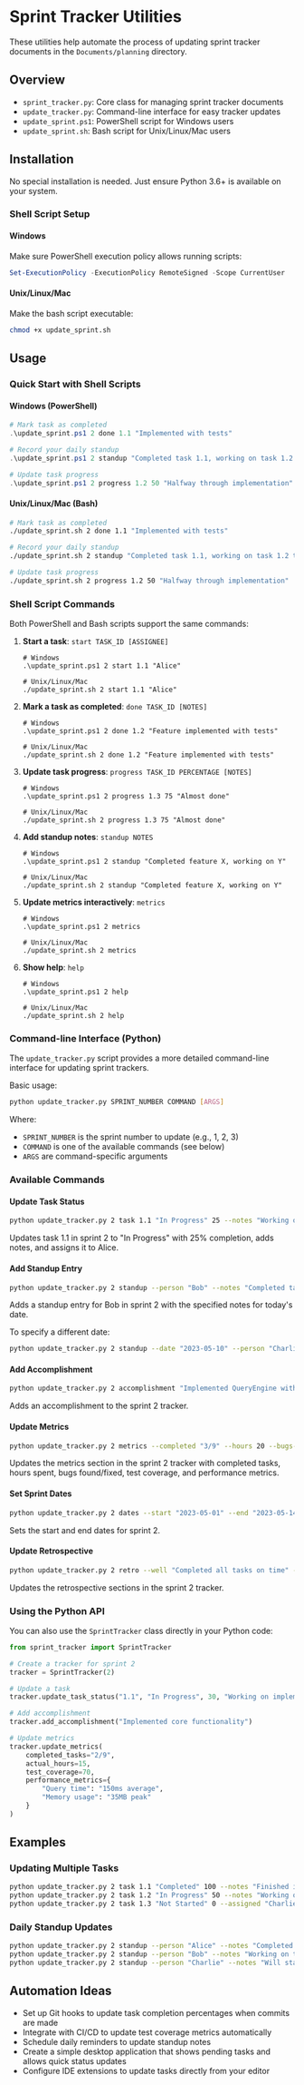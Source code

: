 # Sprint Tracker Utilities

These utilities help automate the process of updating sprint tracker documents in the `Documents/planning` directory.

## Overview

- `sprint_tracker.py`: Core class for managing sprint tracker documents
- `update_tracker.py`: Command-line interface for easy tracker updates
- `update_sprint.ps1`: PowerShell script for Windows users
- `update_sprint.sh`: Bash script for Unix/Linux/Mac users

## Installation

No special installation is needed. Just ensure Python 3.6+ is available on your system.

### Shell Script Setup

#### Windows
Make sure PowerShell execution policy allows running scripts:
```powershell
Set-ExecutionPolicy -ExecutionPolicy RemoteSigned -Scope CurrentUser
```

#### Unix/Linux/Mac
Make the bash script executable:
```bash
chmod +x update_sprint.sh
```

## Usage

### Quick Start with Shell Scripts

#### Windows (PowerShell)
```powershell
# Mark task as completed
.\update_sprint.ps1 2 done 1.1 "Implemented with tests"

# Record your daily standup
.\update_sprint.ps1 2 standup "Completed task 1.1, working on task 1.2 today. No blockers."

# Update task progress
.\update_sprint.ps1 2 progress 1.2 50 "Halfway through implementation"
```

#### Unix/Linux/Mac (Bash)
```bash
# Mark task as completed
./update_sprint.sh 2 done 1.1 "Implemented with tests"

# Record your daily standup
./update_sprint.sh 2 standup "Completed task 1.1, working on task 1.2 today. No blockers."

# Update task progress
./update_sprint.sh 2 progress 1.2 50 "Halfway through implementation"
```

### Shell Script Commands

Both PowerShell and Bash scripts support the same commands:

1. **Start a task**: `start TASK_ID [ASSIGNEE]`
   ```
   # Windows
   .\update_sprint.ps1 2 start 1.1 "Alice"
   
   # Unix/Linux/Mac
   ./update_sprint.sh 2 start 1.1 "Alice"
   ```

2. **Mark a task as completed**: `done TASK_ID [NOTES]`
   ```
   # Windows
   .\update_sprint.ps1 2 done 1.2 "Feature implemented with tests"
   
   # Unix/Linux/Mac
   ./update_sprint.sh 2 done 1.2 "Feature implemented with tests"
   ```

3. **Update task progress**: `progress TASK_ID PERCENTAGE [NOTES]`
   ```
   # Windows
   .\update_sprint.ps1 2 progress 1.3 75 "Almost done"
   
   # Unix/Linux/Mac
   ./update_sprint.sh 2 progress 1.3 75 "Almost done"
   ```

4. **Add standup notes**: `standup NOTES`
   ```
   # Windows
   .\update_sprint.ps1 2 standup "Completed feature X, working on Y"
   
   # Unix/Linux/Mac
   ./update_sprint.sh 2 standup "Completed feature X, working on Y"
   ```

5. **Update metrics interactively**: `metrics`
   ```
   # Windows
   .\update_sprint.ps1 2 metrics
   
   # Unix/Linux/Mac
   ./update_sprint.sh 2 metrics
   ```

6. **Show help**: `help`
   ```
   # Windows
   .\update_sprint.ps1 2 help
   
   # Unix/Linux/Mac
   ./update_sprint.sh 2 help
   ```

### Command-line Interface (Python)

The `update_tracker.py` script provides a more detailed command-line interface for updating sprint trackers.

Basic usage:

```bash
python update_tracker.py SPRINT_NUMBER COMMAND [ARGS]
```

Where:
- `SPRINT_NUMBER` is the sprint number to update (e.g., 1, 2, 3)
- `COMMAND` is one of the available commands (see below)
- `ARGS` are command-specific arguments

### Available Commands

#### Update Task Status

```bash
python update_tracker.py 2 task 1.1 "In Progress" 25 --notes "Working on implementation" --assigned "Alice"
```

Updates task 1.1 in sprint 2 to "In Progress" with 25% completion, adds notes, and assigns it to Alice.

#### Add Standup Entry

```bash
python update_tracker.py 2 standup --person "Bob" --notes "Completed task 2.1, working on 2.2 today. No blockers."
```

Adds a standup entry for Bob in sprint 2 with the specified notes for today's date.

To specify a different date:

```bash
python update_tracker.py 2 standup --date "2023-05-10" --person "Charlie" --notes "Working on tests."
```

#### Add Accomplishment

```bash
python update_tracker.py 2 accomplishment "Implemented QueryEngine with optimization capabilities"
```

Adds an accomplishment to the sprint 2 tracker.

#### Update Metrics

```bash
python update_tracker.py 2 metrics --completed "3/9" --hours 20 --bugs-found 5 --bugs-fixed 4 --coverage 78.5 --perf "Query time" "120ms average" --perf "Memory usage" "40MB"
```

Updates the metrics section in the sprint 2 tracker with completed tasks, hours spent, bugs found/fixed, test coverage, and performance metrics.

#### Set Sprint Dates

```bash
python update_tracker.py 2 dates --start "2023-05-01" --end "2023-05-14"
```

Sets the start and end dates for sprint 2.

#### Update Retrospective

```bash
python update_tracker.py 2 retro --well "Completed all tasks on time" --well "Good test coverage" --not-well "Performance issues in complex queries" --action "Optimize query execution for next sprint"
```

Updates the retrospective sections in the sprint 2 tracker.

### Using the Python API

You can also use the `SprintTracker` class directly in your Python code:

```python
from sprint_tracker import SprintTracker

# Create a tracker for sprint 2
tracker = SprintTracker(2)

# Update a task
tracker.update_task_status("1.1", "In Progress", 30, "Working on implementation", "Alice")

# Add accomplishment
tracker.add_accomplishment("Implemented core functionality")

# Update metrics
tracker.update_metrics(
    completed_tasks="2/9",
    actual_hours=15,
    test_coverage=70,
    performance_metrics={
        "Query time": "150ms average",
        "Memory usage": "35MB peak"
    }
)
```

## Examples

### Updating Multiple Tasks

```bash
python update_tracker.py 2 task 1.1 "Completed" 100 --notes "Finished implementation" --assigned "Alice"
python update_tracker.py 2 task 1.2 "In Progress" 50 --notes "Working on optimization" --assigned "Bob"
python update_tracker.py 2 task 1.3 "Not Started" 0 --assigned "Charlie"
```

### Daily Standup Updates

```bash
python update_tracker.py 2 standup --person "Alice" --notes "Completed task 1.1, starting 2.1."
python update_tracker.py 2 standup --person "Bob" --notes "Working on task 1.2, 50% complete."
python update_tracker.py 2 standup --person "Charlie" --notes "Will start task 1.3 today."
```

## Automation Ideas

- Set up Git hooks to update task completion percentages when commits are made
- Integrate with CI/CD to update test coverage metrics automatically
- Schedule daily reminders to update standup notes
- Create a simple desktop application that shows pending tasks and allows quick status updates
- Configure IDE extensions to update tasks directly from your editor 